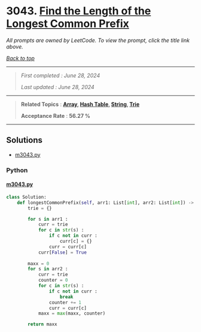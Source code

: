 # 3043. [Find the Length of the Longest Common Prefix](<https://leetcode.com/problems/find-the-length-of-the-longest-common-prefix>)

*All prompts are owned by LeetCode. To view the prompt, click the title link above.*

*[Back to top](<../README.md>)*

------

> *First completed : June 28, 2024*
>
> *Last updated : June 28, 2024*

------

> **Related Topics** : **[Array](<by_topic/Array.md>), [Hash Table](<by_topic/Hash Table.md>), [String](<by_topic/String.md>), [Trie](<by_topic/Trie.md>)**
>
> **Acceptance Rate** : **56.27 %**

------

## Solutions

- [m3043.py](<../my-submissions/m3043.py>)
### Python
#### [m3043.py](<../my-submissions/m3043.py>)
```Python
class Solution:
    def longestCommonPrefix(self, arr1: List[int], arr2: List[int]) -> int:
        trie = {}

        for s in arr1 :
            curr = trie
            for c in str(s) :
                if c not in curr :
                    curr[c] = {}
                curr = curr[c]
            curr[False] = True
        
        maxx = 0
        for s in arr2 :
            curr = trie
            counter = 0
            for c in str(s) :
                if c not in curr :
                    break
                counter += 1
                curr = curr[c]
            maxx = max(maxx, counter)

        return maxx
```

